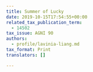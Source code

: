 ```yaml
---
title: Summer of Lucky
date: 2019-10-15T17:54:55+00:00
related_tax_publication_term:
  - 14502
tax_issue: AGNI 90
authors:
  - profile/lavinia-liang.md
tax_format: Print
translators: []

---
```

